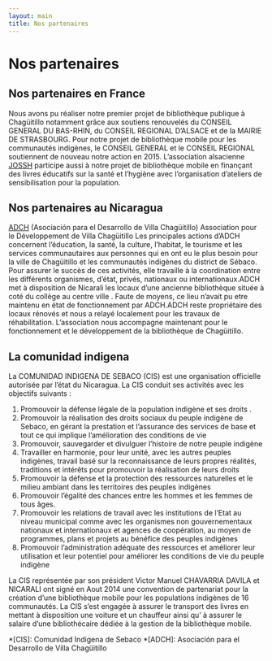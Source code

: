 ```yaml
---
layout: main
title: Nos partenaires
---
```


Nos partenaires
===============

Nos partenaires en France
-------------------------

Nous avons pu réaliser notre premier projet de bibliothèque publique à Chagüitillo notamment grâce aux soutiens renouvelés du CONSEIL GENERAL DU BAS-RHIN, du CONSEIL REGIONAL D’ALSACE et de la MAIRIE DE STRASBOURG.
Pour notre projet de bibliothèque mobile pour les communautés indigènes, le CONSEIL GENERAL et le CONSEIL REGIONAL soutiennent de nouveau notre action en 2015.
L’association alsacienne [JOSSH](www.jossh.fr) participe aussi à notre projet de bibliothèque mobile en finançant des livres éducatifs sur la santé et l’hygiène avec l’organisation d’ateliers de sensibilisation pour la population.

Nos partenaires au Nicaragua
----------------------------

[ADCH](http://www.adchchaguitillo.com) (Asociación para el Desarrollo de Villa Chagüitillo)
Association pour le Développement de Villa Chagüitillo
Les principales actions d’ADCH concernent l’éducation, la santé, la culture, l’habitat, le tourisme et les services communautaires aux personnes qui en ont eu le plus besoin pour la ville de Chagüitillo et les communautés indigènes du district de Sébaco. Pour assurer le succès de ces activités, elle travaille à la coordination entre les différents organismes, d’état, privés, nationaux ou internationaux.ADCH met à disposition de Nicarali les locaux d’une ancienne bibliothèque située à coté du collège au centre ville . Faute de moyens, ce lieu n’avait pu etre maintenu en état de fonctionnement par ADCH.ADCH reste propriétaire des locaux rénovés et nous a relayé localement pour les travaux de réhabilitation. L’association nous accompagne maintenant pour le fonctionnement et le développement de la bibliothèque de Chagüitillo.

La comunidad indigena
---------------------

La COMUNIDAD INDIGENA DE SEBACO (CIS) est une organisation officielle autorisée par l’état du Nicaragua.
La CIS conduit ses activités avec les objectifs suivants :

1.   Promouvoir la défense légale de la population indigène et ses droits .
2.   Promouvoir la réalisation des droits sociaux du peuple indigène de Sebaco, en gérant la prestation et l’assurance des services de base et tout ce qui implique l’amélioration des conditions de vie
3.   Promouvoir, sauvegarder et divulguer l’histoire de notre peuple indigène
4.   Travailler en harmonie, pour leur unité, avec les autres peuples indigènes, travail basé sur la reconnaissance de leurs propres réalités, traditions et intérêts pour promouvoir la réalisation de leurs droits
5.   Promouvoir la défense et la protection des ressources naturelles et le milieu ambiant dans les territoires des peuples indigènes
6.   Promouvoir l’égalité des chances entre les hommes et les femmes de tous âges.
7.   Promouvoir les relations de travail avec les institutions de l’Etat au niveau municipal comme avec les organismes non gouvernementaux nationaux et internationaux et agences de coopération, au moyen de programmes, plans et projets au bénéfice des peuples indigènes
8.   Promouvoir l’administration adéquate des ressources et améliorer leur utilisation et leur potentiel pour améliorer les conditions de vie du peuple indigène

La CIS représentée par son président Victor Manuel CHAVARRIA DAVILA et NICARALI ont signé en Aout 2014 une convention de partenariat pour la création d’une bibliothèque mobile pour les populations indigènes de 16 communautés.
La CIS s’est engagée à assurer le transport des livres en mettant à disposition une voiture et un chauffeur ainsi qu’ à assurer le salaire d’une bibliothécaire dédiée à la gestion de la bibliothèque mobile.

*[CIS]: Comunidad Indigena de Sebaco
*[ADCH]: Asociación para el Desarrollo de Villa Chagüitillo